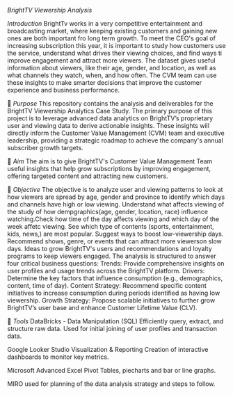 _BrightTV Viewership Analysis_

_Introduction_
BrightTv works in a very competitive entertainment and broadcasting market, where keeping existing customers and gaining new ones are both important fro long term growth. To meet the CEO's goal of increasing subscription this year, it is important to study how customers use the service, understand what drives their viewing choices, and find ways ti improve engagement and attract more viewers. The dataset gives useful information about viewers, like their age, gender, and location, as well as what channels they watch, when, and how often. The CVM team can use these insights to make smarter decisions that improve the customer experience and business performance.

🎯 _Purpose_
This repository contains the analysis and deliverables for the BrightTV Viewership Analytics Case Study.
The primary purpose of this project is to leverage advanced data analytics on BrightTV’s proprietary user and viewing data to derive actionable insights.
These insights will directly inform the Customer Value Management (CVM) team and executive leadership, providing a strategic roadmap to achieve the company's 
annual subscriber growth targets.

🎯 _Aim_
The aim is to give BrightTV's Customer Value Management Team useful insights that help grow subscriptions by improving engagement, offering targeted content and attracting new customers.

🎯 _Objective_
The objective is to analyze user and viewing patterns to look at how viewers are spread by age, gender and province to identify which days and channels have high or low  viewing. Understand what affects viewing of the study of how dempgraphics(age, gender, location, race) influence watching.Check how time of the day affects viewing and which day of the week affetc viewing. See which type of contents (sports, entertainment, kids, news,) are most popular. Suggest ways to boost low-viewership days. Recommend shows, genre, or events that can attract more viewerson slow days. Ideas to grow BrightTV's users and recommendations and loyalty programs to keep viewers engaged.
The analysis is structured to answer four critical business questions:
Trends: Provide comprehensive insights on user profiles and usage trends across the BrightTV platform.
Drivers: Determine the key factors that influence consumption (e.g., demographics, content, time of day).
Content Strategy: Recommend specific content initiatives to increase consumption during periods identified as having low viewership.
Growth Strategy: Propose scalable initiatives to further grow BrightTV’s user base and enhance Customer Lifetime Value (CLV).

🎯 _Tools_
DataBricks - Data Manipulation (SQL)
Efficiently query, extract, and structure raw data. Used for initial joining of user profiles and transaction data.

Google Looker Studio 
Visualization & Reporting
Creation of interactive dashboards to monitor key metrics.

Microsoft Advanced Excel
Pivot Tables, piecharts and bar or line graphs.

MIRO
used for planning of the data analysis strategy and steps to follow.

